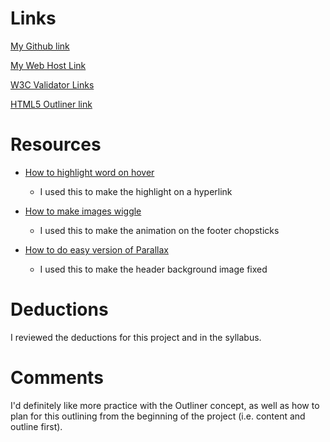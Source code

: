 # Links
[My Github link]()

[My Web Host Link ]()

[W3C Validator Links]()

[HTML5 Outliner link ]()

# Resources
* [How to highlight word on hover](https://www.w3schools.com/cssref/tryit.asp?filename=trycss_sel_hover_more)
    * I used this to make the highlight on a hyperlink


* [How to make images
wiggle](https://harrybailey.com/2011/09/css3-element-wiggle-with-keyframes/)
    * I used this to make the animation on the footer chopsticks


* [How to do easy version of Parallax](https://www.w3schools.com/howto/howto_css_parallax.asp)
    * I used this to make the header background image fixed

# Deductions

I reviewed the deductions for this project and in the syllabus.

# Comments

I'd definitely like more practice with the Outliner concept, as well as how
to
plan for this outlining from the beginning of the project (i.e. content
and
outline first).
